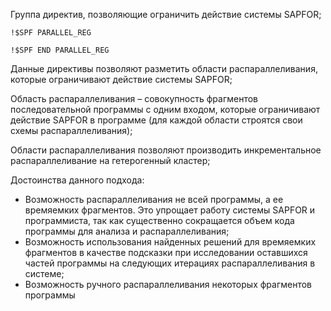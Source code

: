 Группа директив, позволяющие ограничить действие системы SAPFOR;

```
!$SPF PARALLEL_REG 

!$SPF END PARALLEL_REG
```
Данные директивы позволяют разметить области распараллеливания, которые ограничивают действие системы SAPFOR; 

Область распараллеливания – совокупность фрагментов последовательной программы с одним входом, которые ограничивают действие SAPFOR в программе (для каждой области строятся свои схемы распараллеливания); 

Области распараллеливания позволяют производить инкрементальное распараллеливание на гетерогенный кластер; 

Достоинства данного подхода: 
- Возможность распараллеливания не всей программы, а ее времяемких фрагментов. Это упрощает работу системы SAPFOR и программиста, так как существенно сокращается объем кода программы для анализа и распараллеливания; 
- Возможность использования найденных решений для времяемких фрагментов в качестве подсказки при исследовании оставшихся частей программы на следующих итерациях распараллеливания в системе; 
- Возможность ручного распараллеливания некоторых фрагментов программы